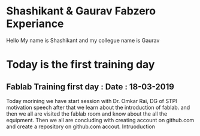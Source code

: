 # Shashikant & Gaurav Fabzero Experiance
Hello My name is Shashikant and my collegue name is Gaurav
# Today is the first training day
## Fablab Training first day : Date : 18-03-2019
Today morining we have start session with Dr. Omkar Rai, 
DG of STPI motivation speech after that we learn about the introduction of fablab.
and then we all are visited the fablab  room and know about the all the equipment.
Then we all are concluding with creating account on github.com and create a repository on 
github.com accout.
Intruoduction

